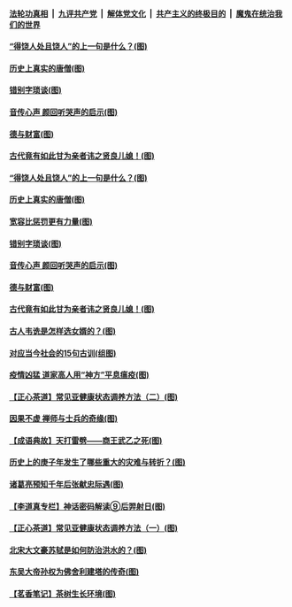 ####  [法轮功真相](../../../../basic/blob/master/README.md?t=07030102) &nbsp;|&nbsp; [九评共产党](../../../../9ping.md/blob/master/README.md?t=07030102) &nbsp;|&nbsp; [解体党文化](../../../../jtdwh.md/blob/master/README.md?t=07030102)  &nbsp;|&nbsp; [共产主义的终极目的](../../../../gczydzjmd.md/blob/master/README.md?t=07030102) &nbsp;|&nbsp; [魔鬼在统治我们的世界](../../../../mgztzwmdsj.md/blob/master/README.md?t=07030102) 

#### [“得饶人处且饶人”的上一句是什么？(图)](../pages/p7/938333.md?t=07030102) 

#### [历史上真实的唐僧(图)](../pages/p7/938101.md?t=07030102) 

#### [错别字琐谈(图)](../pages/p7/938316.md?t=07030102) 

#### [音传心声 颜回听哭声的启示(图)](../pages/p7/938099.md?t=07030102) 

#### [德与财富(图)](../pages/p7/938218.md?t=07030102) 

#### [古代竟有如此甘为亲者讳之贤良儿媳！(图)](../pages/p7/938117.md?t=07030102) 

#### [“得饶人处且饶人”的上一句是什么？(图)](../pages/p7/938333.md?t=07030102) 

#### [历史上真实的唐僧(图)](../pages/p7/938101.md?t=07030102) 

#### [宽容比惩罚更有力量(图)](../pages/p7/938280.md?t=07030102) 

#### [错别字琐谈(图)](../pages/p7/938316.md?t=07030102) 

#### [音传心声 颜回听哭声的启示(图)](../pages/p7/938099.md?t=07030102) 

#### [德与财富(图)](../pages/p7/938218.md?t=07030102) 

#### [古代竟有如此甘为亲者讳之贤良儿媳！(图)](../pages/p7/938117.md?t=07030102) 

#### [古人韦诜是怎样选女婿的？(图)](../pages/p7/938100.md?t=07030102) 

#### [对应当今社会的15句古训(组图)](../pages/p7/938097.md?t=07030102) 

#### [疫情凶猛 道家高人用“神方”平息瘟疫(图)](../pages/p7/938004.md?t=07030102) 

#### [【正心茶道】常见亚健康状态调养方法（二）(图)](../pages/p7/937559.md?t=07030102) 

#### [因果不虚 禅师与士兵的奇缘(图)](../pages/p7/938092.md?t=07030102) 

#### [【成语典故】天打雷劈——商王武乙之死(图)](../pages/p7/937782.md?t=07030102) 

#### [历史上的庚子年发生了哪些重大的灾难与转折？(图)](../pages/p7/937991.md?t=07030102) 

#### [诸葛亮预知千年后张献忠际遇(图)](../pages/p7/937564.md?t=07030102) 

#### [【李道真专栏】神话密码解读⑨后羿射日(图)](../pages/p7/937560.md?t=07030102) 

#### [【正心茶道】常见亚健康状态调养方法（一）(图)](../pages/p7/937556.md?t=07030102) 

#### [北宋大文豪苏轼是如何防治洪水的？(图)](../pages/p7/937874.md?t=07030102) 

#### [东吴大帝孙权为佛舍利建塔的传奇(图)](../pages/p7/937764.md?t=07030102) 

#### [【茗香笔记】茶树生长环境(图)](../pages/p7/937562.md?t=07030102) 

